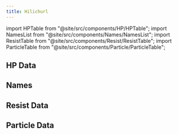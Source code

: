 ```yaml
---
title: Hilichurl
---
```


import HPTable from "@site/src/components/HP/HPTable";
import NamesList from "@site/src/components/Names/NamesList";
import ResistTable from "@site/src/components/Resist/ResistTable";
import ParticleTable from "@site/src/components/Particle/ParticleTable";

## HP Data

<HPTable item_key="hilichurl" data_src="enemy" />

## Names

<NamesList item_key="hilichurl" data_src="enemy" />

## Resist Data

<ResistTable item_key="hilichurl" data_src="enemy" />

## Particle Data

<ParticleTable item_key="hilichurl" data_src="enemy" />

